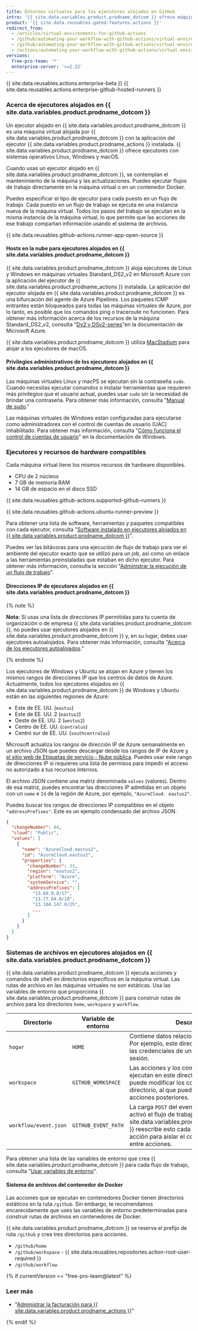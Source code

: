 ```yaml
---
title: Entornos virtuales para los ejecutores alojados en GitHub
intro: '{{ site.data.variables.product.prodname_dotcom }} ofrece máquinas virtuales alojadas para ejecutar flujos de trabajo. La máquina virtual contiene un entorno de herramientas, paquetes y configuraciones disponibles para que {{ site.data.variables.product.prodname_actions }} los utilice.'
product: '{{ site.data.reusables.gated-features.actions }}'
redirect_from:
  - /articles/virtual-environments-for-github-actions
  - /github/automating-your-workflow-with-github-actions/virtual-environments-for-github-actions
  - /github/automating-your-workflow-with-github-actions/virtual-environments-for-github-hosted-runners
  - /actions/automating-your-workflow-with-github-actions/virtual-environments-for-github-hosted-runners
versions:
  free-pro-team: '*'
  enterprise-server: '>=2.22'
---
```


{{ site.data.reusables.actions.enterprise-beta }}
{{ site.data.reusables.actions.enterprise-github-hosted-runners }}

### Acerca de ejecutores alojados en {{ site.data.variables.product.prodname_dotcom }}

Un ejecutor alojado en {{ site.data.variables.product.prodname_dotcom }} es una máquina virtual alojada por {{ site.data.variables.product.prodname_dotcom }} con la aplicación del ejecutor {{ site.data.variables.product.prodname_actions }} instalada. {{ site.data.variables.product.prodname_dotcom }} ofrece ejecutores con sistemas operativos Linux, Windows y macOS.

Cuando usas un ejecutor alojado en {{ site.data.variables.product.prodname_dotcom }}, se contemplan el mantenimiento de la máquina y las actualizaciones. Puedes ejecutar flujos de trabajo directamente en la máquina virtual o en un contenedor Docker.

Puedes especificar el tipo de ejecutor para cada puesto en un flujo de trabajo. Cada puesto en un flujo de trabajo se ejecuta en una instancia nueva de la máquina virtual. Todos los pasos del trabajo se ejecutan en la misma instancia de la máquina virtual, lo que permite que las acciones de ese trabajo compartan información usando el sistema de archivos.

{{ site.data.reusables.github-actions.runner-app-open-source }}

#### Hosts en la nube para ejecutores alojados en {{ site.data.variables.product.prodname_dotcom }}

{{ site.data.variables.product.prodname_dotcom }} aloja ejecutores de Linux y Windows en máquinas virtuales Standard_DS2_v2 en Microsoft Azure con la aplicación del ejecutor de {{ site.data.variables.product.prodname_actions }} instalada. La aplicación del ejecutor alojada en {{ site.data.variables.product.prodname_dotcom }} es una bifurcación del agente de Azure Pipelines. Los paquetes ICMP entrantes están bloqueados para todas las máquinas virtuales de Azure, por lo tanto, es posible que los comandos ping o traceroute no funcionen. Para obtener más información acerca de los recursos de la máquina Standard_DS2_v2, consulta "[Dv2 y DSv2-series](https://docs.microsoft.com/en-us/azure/virtual-machines/dv2-dsv2-series#dsv2-series)"en la documentación de Microsoft Azure.

{{ site.data.variables.product.prodname_dotcom }} utiliza [MacStadium](https://www.macstadium.com/) para alojar a los ejecutores de macOS.

#### Privilegios administrativos de los ejecutores alojados en {{ site.data.variables.product.prodname_dotcom }}

Las máquinas virtuales Linux y macPS se ejecutan sin la contraseña `sudo`. Cuando necesitas ejecutar comandos o instalar herramientas que requieren más privilegios que el usuario actual, puedes usar `sudo` sin la necesidad de brindar una contraseña. Para obtener más información, consulta "[Manual de sudo](https://www.sudo.ws/man/1.8.27/sudo.man.html)."

Las máquinas virtuales de Windows están configuradas para ejecutarse como administradores con el control de cuentas de usuario (UAC) inhabilitado. Para obtener más información, consulta "[Cómo funciona el control de cuentas de usuario](https://docs.microsoft.com/en-us/windows/security/identity-protection/user-account-control/how-user-account-control-works)" en la documentación de Windows.

### Ejecutores y recursos de hardware compatibles

Cada máquina virtual tiene los mismos recursos de hardware disponibles.

- CPU de 2 núcleos
- 7 GB de memoria RAM
- 14 GB de espacio en el disco SSD

{{ site.data.reusables.github-actions.supported-github-runners }}

{{ site.data.reusables.github-actions.ubuntu-runner-preview }}

Para obtener una lista de software, herramientas y paquetes compatibles con cada ejecutor, consulta "[Software instalado en ejecutores alojados en {{ site.data.variables.product.prodname_dotcom }}](/actions/reference/software-installed-on-github-hosted-runners)".

Puedes ver las bitácoras para una ejecución de flujo de trabajo para ver el ambiente del ejecutor exacto que se utilizó para un job, así como un enlace a las herramientas preinstaladas que estaban en dicho ejecutor. Para obtener más información, consulta la sección "[Administrar la ejecución de un flujo de trabajo](/actions/configuring-and-managing-workflows/managing-a-workflow-run#viewing-your-workflow-history)".


#### Direcciones IP de ejecutores alojados en {{ site.data.variables.product.prodname_dotcom }}

{% note %}

**Nota:** Si usas una lista de direcciones IP permitidas para tu cuenta de organización o de empresa {{ site.data.variables.product.prodname_dotcom }}, no puedes usar ejecutores alojados en {{ site.data.variables.product.prodname_dotcom }} y, en su lugar, debes usar ejecutores autoalojados. Para obtener más información, consulta "[Acerca de los ejecutores autoalojados](/actions/hosting-your-own-runners/about-self-hosted-runners)."

{% endnote %}

Los ejecutores de Windows y Ubuntu se alojan en Azure y tienen los mismos rangos de direcciones IP que los centros de datos de Azure. Actualmente, todos los ejecutores elojados en {{ site.data.variables.product.prodname_dotcom }} de Windows y Ubuntu están en las siguientes regiones de Azure:

- Este de EE. UU. (`eastus`)
- Este de EE. UU. 2 (`eastus2`)
- Oeste de EE. UU. 2 (`westus2`)
- Centro de EE. UU. (`centralus`)
- Centro sur de EE. UU. (`southcentralus`)

Microsoft actualiza los rangos de dirección IP de Azure semanalmente en un archivo JSON que puedes descargar desde los rangos de IP de Azure [ y el sitio web de Etiquetas de servicio - Nube pública](https://www.microsoft.com/en-us/download/details.aspx?id=56519). Puedes usar este rango de direcciones IP si requieres una lista de permisos para impedir el acceso no autorizado a tus recursos internos.

El archivo JSON contiene una matriz denominada `values` (valores). Dentro de esa matriz, puedes encontrar las direcciones IP admitidas en un objeto con un `name` e `Id` de la región de Azure, por ejemplo, `"AzureCloud. eastus2"`.

Puedes buscar los rangos de direcciones IP compatibles en el objeto `"addressPrefixes"`. Este es un ejemplo condensado del archivo JSON.

```json
{
  "changeNumber": 84,
  "cloud": "Public",
  "values": [
    {
      "name": "AzureCloud.eastus2",
      "id": "AzureCloud.eastus2",
      "properties": {
        "changeNumber": 33,
        "region": "eastus2",
        "platform": "Azure",
        "systemService": "",
        "addressPrefixes": [
          "13.68.0.0/17",
          "13.77.64.0/18",
          "13.104.147.0/25",
          ...
        ]
      }
    }
  ]
}
```

### Sistemas de archivos en ejecutores alojados en {{ site.data.variables.product.prodname_dotcom }}

{{ site.data.variables.product.prodname_dotcom }} ejecuta acciones y comandos de shell en directorios específicos en la máquina virtual. Las rutas de archivo en las máquinas virtuales no son estáticas. Usa las variables de entorno que proporciona {{ site.data.variables.product.prodname_dotcom }} para construir rutas de archivo para los directorios `home`, `workspace` y `workflow`.

| Directorio            | Variable de entorno | Descripción                                                                                                                                                                                                                    |
| --------------------- | ------------------- | ------------------------------------------------------------------------------------------------------------------------------------------------------------------------------------------------------------------------------ |
| `hogar`               | `HOME`              | Contiene datos relacionados con el usuario. Por ejemplo, este directorio podría contener las credenciales de un intento de inicio de sesión.                                                                                   |
| `workspace`           | `GITHUB_WORKSPACE`  | Las acciones y los comandos del shell se ejecutan en este directorio. Una acción puede modificar los contenidos de este directorio, al que pueden tener acceso acciones posteriores.                                           |
| `workflow/event.json` | `GITHUB_EVENT_PATH` | La carga `POST` del evento de webhook que activó el flujo de trabajo. {{ site.data.variables.product.prodname_dotcom }} reescribe esto cada vez que se ejecuta una acción para aislar el contenido del archivo entre acciones. |

Para obtener una lista de las variables de entorno que crea {{ site.data.variables.product.prodname_dotcom }} para cada flujo de trabajo, consulta "[Usar variables de entorno](/github/automating-your-workflow-with-github-actions/using-environment-variables)".

#### Sistema de archivos del contenedor de Docker

Las acciones que se ejecutan en contenedores Docker tienen directorios estáticos en la ruta `/github`. Sin embargo, te recomendamos encarecidamente que uses las variables de entorno predeterminadas para construir rutas de archivos en contenedores de Docker.

{{ site.data.variables.product.prodname_dotcom }} se reserva el prefijo de ruta `/github` y crea tres directorios para acciones.

- `/github/home`
- `/github/workspace` - {{ site.data.reusables.repositories.action-root-user-required }}
- `/github/workflow`

{% if currentVersion == "free-pro-team@latest" %}

### Leer más
- "[Administrar la facturación para {{ site.data.variables.product.prodname_actions }}](/github/setting-up-and-managing-billing-and-payments-on-github/managing-billing-for-github-actions)"

{% endif %}
